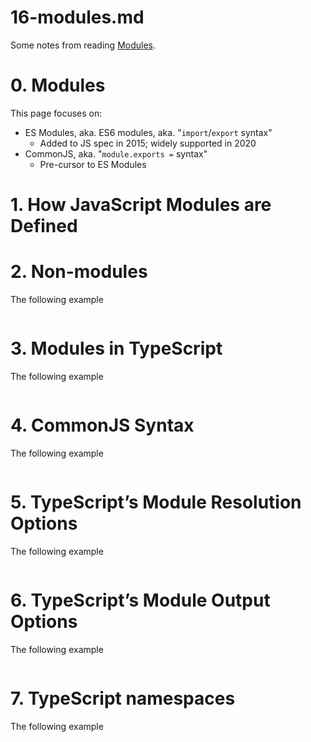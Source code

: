 
# 16-modules.md

Some notes from reading
[Modules](https://www.typescriptlang.org/docs/handbook/2/modules.html).

# 0. Modules

This page focuses on:

- ES Modules, aka. ES6 modules, aka. "`import`/`export` syntax"
  - Added to JS spec in 2015; widely supported in 2020
- CommonJS, aka. "`module.exports =` syntax"
  - Pre-cursor to ES Modules

# 1. How JavaScript Modules are Defined


# 2. Non-modules

The following example 
```javascript
```

# 3. Modules in TypeScript

The following example 
```javascript
```

# 4. CommonJS Syntax

The following example 
```javascript
```

# 5. TypeScript’s Module Resolution Options

The following example 
```javascript
```

# 6. TypeScript’s Module Output Options

The following example 
```javascript
```

# 7. TypeScript namespaces

The following example 
```javascript
```

